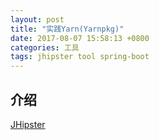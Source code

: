 ```yaml
---
layout: post
title: "实践Yarn(Yarnpkg)"
date: 2017-08-07 15:58:13 +0800
categories: 工具
tags: jhipster tool spring-boot
---
```


## 介绍

[JHipster](http://www.jhipster.tech)

